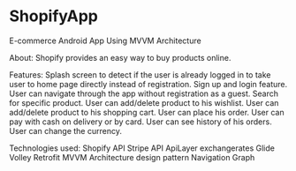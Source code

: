 # ShopifyApp
E-commerce Android App Using MVVM Architecture

About:
Shopify provides an easy way to buy products online.

Features:
Splash screen to detect if the user is already logged in to take user to home page directly instead of registration.
Sign up and login feature.
User can navigate through the app without registration as a guest.
Search for specific product.
User can add/delete product to his wishlist. 
User can add/delete product to his shopping cart.
User can place his order.
User can pay with cash on delivery or by card.
User can see history of his orders.
User can change the currency.

Technologies used:
Shopify API
Stripe API
ApiLayer exchangerates
Glide
Volley
Retrofit
MVVM Architecture design pattern
Navigation Graph
